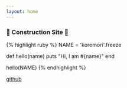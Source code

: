 ```yaml
---
layout: home
---
```


### 🚧 Construction Site 🚧

{% highlight ruby %}
NAME = 'koremori'.freeze

def hello(name)
  puts "Hi, I am #{name}"
end

hello(NAME)
{% endhighlight %}

[github](https://github.com/koremori)
